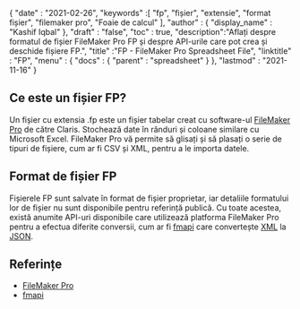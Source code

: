 {
  "date" : "2021-02-26",
  "keywords" :[ "fp", "fișier", "extensie", "format fișier", "filemaker pro", "Foaie de calcul" ],
  "author" : {
    "display_name" : "Kashif Iqbal"
},
  "draft" : "false",
  "toc" : true,
  "description":"Aflați despre formatul de fișier FileMaker Pro FP și despre API-urile care pot crea și deschide fișiere FP.",
  "title" :"FP - FileMaker Pro Spreadsheet File",
  "linktitle" : "FP",
  "menu" : {
    "docs" : {
      "parent" : "spreadsheet"
}
},
  "lastmod" : "2021-11-16"
}

## Ce este un fișier FP?

Un fișier cu extensia .fp este un fișier tabelar creat cu software-ul [FileMaker Pro](https://www.claris.com/filemaker/) de către Claris. Stochează date în rânduri și coloane similare cu Microsoft Excel. FileMaker Pro vă permite să glisați și să plasați o serie de tipuri de fișiere, cum ar fi CSV și XML, pentru a le importa datele.

## Format de fișier FP

Fișierele FP sunt salvate în format de fișier proprietar, iar detaliile formatului lor de fișier nu sunt disponibile pentru referință publică. Cu toate acestea, există anumite API-uri disponibile care utilizează platforma FileMaker Pro pentru a efectua diferite conversii, cum ar fi [fmapi](https://github.com/stevenwhitespacesystems/fm-xml2json) care convertește [XML](/ro/web/xml/ ) la [JSON](/ro/web/json/).

## Referințe

* [FileMaker Pro](https://www.claris.com/filemaker/)
* [fmapi](https://github.com/stevenwhitespacesystems/fm-xml2json)

